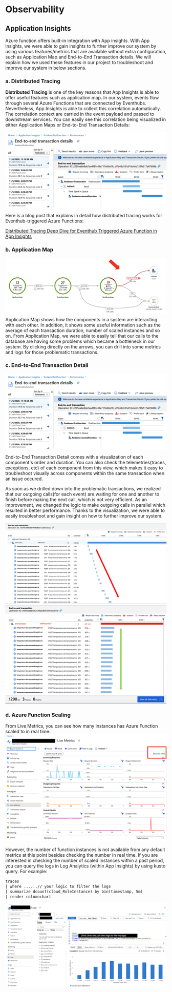 # Observability

## Application Insights
Azure function offers built-in integration with App insights. With App insights, we were able to gain insights to further improve our system by using various features/metrics that are available without extra configuration, such as Application Map and End-to-End Transaction details. We will explain how we used these features in our project to troubleshoot and improve our system in below sections.

### a. Distributed Tracing

**Distributed Tracing** is one of the key reasons that App Insights is able to offer useful features such as application map. In our system, events flow through several Azure Functions that are connected by Eventhubs. Nevertheless, App Insights is able to collect this correlation automatically. The correlation context are carried in the event payload and passed to downstream services. You can easily see this correlation being visualized in either Application Maps or End-to-End Transaction Details:

![correlated_logs](./images/correlated_logs.png)

Here is a blog post that explains in detail how distributed tracing works for Eventhub-triggered Azure Functions: 

[Distributed Tracing Deep Dive for Eventhub Triggered Azure Function in App Insights](https://medium.com/swlh/correlated-logs-deep-dive-for-eventhub-triggered-azure-function-in-app-insights-ac69c7c70285)

### b. Application Map
![application_map](./images/application_map.png)
Application Map shows how the components in a system are interacting with each other. In addition, it shows some useful information such as the average of each transaction duration, number of scaled instances and so on. 
From Application Map, we were able to easily tell that our calls to the database are having some problems which became a bottleneck in our system. By clicking directly on the arrows, you can drill into some metrics and logs for those problematic transactions.


### c. End-to-End Transaction Detail
![correlated_logs](./images/correlated_logs.png)

End-to-End Transaction Detail comes with a visualization of each component's order and duration. You can also check the telemetries(traces, exceptions, etc) of each component from this view, which makes it easy to troubleshoot visually across components within the same transaction when an issue occured.  

As soon as we drilled down into the problematic transactions, we realized that our outgoing calls(for each event) are waiting for one and another to finish before making the next call, which is not very efficient. As an improvement, we changed the logic to make outgoing calls in parallel which resulted in better performance. Thanks to the visualization, we were able to easily troubleshoot and gain insight on how to further improve our system. 

![e2e_transaction_detail_sequential](./images/e2e_transaction_detail_sequential.png)
![e2e_transaction_detail_parallel](./images/e2e_transaction_detail_parallel.png)

### d. Azure Function Scaling
From Live Metrics, you can see how many instances has Azure Function scaled to in real time. 
![function_instances_live_metrics](./images/function_instances_live_metrics.png)

However, the number of function instances is not available from any default metrics at this point besides checking the number in real time. If you are interested in checking the number of scaled instances within a past period, you can query the logs in Log Analytics (within App Insights) by using kusto query. For example:
```
traces
| where ......// your logic to filter the logs
| summarize dcount(cloud_RoleInstance) by bin(timestamp, 5m)
| render columnchart
```
![function_instances_from_logs](./images/function_instances_from_logs.png)
